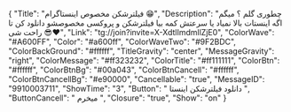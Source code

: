 {
"Title": "فیلترشکن مخصوص اینستاگرام 😁",
"Description": "چطوری گلم ؟ میگم اگه اینستات بالا نمیاد یا سرعتش کمه بیا فیلترشکن و پروکسی مخصوصشو دانلود کن تا راحت شی 😎❤️",
"Link": "tg://join?invite=X-XdtlImdmllZjE0",
"ColorWave": "#A600FF",
"Color": "#a600ff",
"ColorWaveTwo": "#9F2BDC",
"ColorBackGround": "#ffffff",
"TitleGravity": "center",
"MessageGravity": "right",
"ColorMessage": "#ff323232",
"ColorTitle": "#ff111111",
"ColorBtn": "#ffffff",
"ColorBtnBg": "#00a043",
"ColorBtnCancell": "#ffffff",
"ColorBtnCancellBg": "#e90000",
"Cancellable": "true",
"MessageID": "9910003711",
"ShowTime": "3",
"Button": " دانلود فیلترشکن اینستا ",
"ButtonCancell": " میخرم ",
"Closure": "true",
"Show": "on"
}

